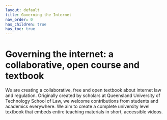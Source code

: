 ```yaml
---
layout: default
title: Governing the Internet
nav_order: 0
has_children: true
has_toc: true
---
```

# Governing the internet: a collaborative, open course and textbook

We are creating a collaborative, free and open textbook about internet law and regulation. Originally created by scholars at Queensland University of Technology School of Law, we welcome contributions from students and academics everywhere. We aim to create a complete university level textbook that embeds entire teaching materials in short, accessible videos.
